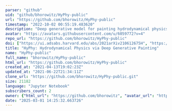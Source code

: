 ```yaml
---
parser: "github"
uid: "github/bhorowitz/HyPhy-public"
url: "https://github.com/bhorowitz/HyPhy-public"
timestamp: "2022-10-02 00:55:19.483620"
description: "Deep generative model for painting hydrodynamical physics onto dark matter simulations"
avatar: "https://avatars.githubusercontent.com/u/6059772?v=4"
repo_url: "https://github.com/bhorowitz/HyPhy-public"
doi: ["https://ui.adsabs.harvard.edu/abs/2021arXiv210612675H", "https://ui.adsabs.harvard.edu/abs/2022ascl.soft09010H/abstract"]
title: "HyPhy: Hydrodynamical Physics via Deep Generative Painting"
name: "HyPhy-public"
full_name: "bhorowitz/HyPhy-public"
html_url: "https://github.com/bhorowitz/HyPhy-public"
created_at: "2021-04-13T19:02:23Z"
updated_at: "2021-06-22T21:34:11Z"
clone_url: "https://github.com/bhorowitz/HyPhy-public.git"
size: 21182
language: "Jupyter Notebook"
subscribers_count: 2
owner: {"html_url": "https://github.com/bhorowitz", "avatar_url": "https://avatars.githubusercontent.com/u/6059772?v=4", "login": "bhorowitz", "type": "User"}
date: "2025-03-01 14:25:32.663726"
---
```

